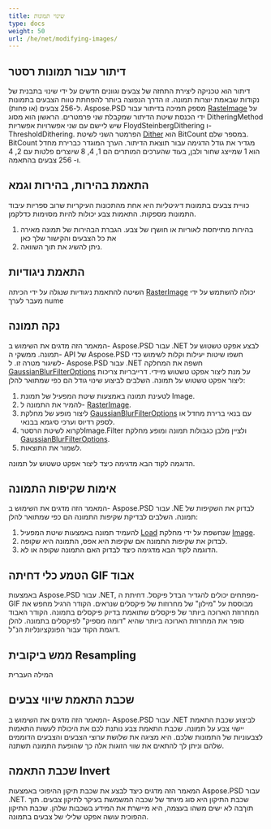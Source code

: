 ```yaml
---
title: שינוי תמונות
type: docs
weight: 50
url: /he/net/modifying-images/
---
```


## **דיתור עבור תמונות רסטר**
דיתור הוא טכניקה ליצירת התחזה של צבעים וגוונים חדשים על ידי שינוי בתבנית של נקודות שבאמת יוצרות תמונה. זו הדרך הנפוצה ביותר להפחתת טווח הצבעים בתמונות ל-256 צבעים (או פחות). Aspose.PSD מספק תמיכה בדיתור עבור [RasteImage](https://reference.aspose.com/psd/net/aspose.psd/rasterimage) על ידי הכנסת שיטת הדיתור שמקבלת שני פרמטרים. הראשון הוא מסוג DitheringMethod שיש ליישם עם שני אפשרויות אפשריות FloydSteinbergDithering ו- ThresholdDithering. הפרמטר השני לשיטת [Dither](https://reference.aspose.com/psd/net/aspose.psd/rasterimage/methods/dither) הוא BitCount במספר שלם. BitCount מגדיר את גודל הדגימה עבור תוצאת הדיתור. הערך המוגדר כברירת מחדל הוא 1 שמייצג שחור ולבן, בעוד שהערכים המותרים הם 1, 4, 8 שיוצרים פלטות עם 2, 4 ו- 256 צבעים בהתאמה.

## **התאמת בהירות, בהירות וגמא**
כוויית צבעים בתמונות דיגיטליות היא אחת מהתכונות העיקריות שרוב ספריות עיבוד התמונות מספקות. התאמות צבע יכולות להיות מסוימות כדלקמן.

1. בהירות מתייחסת לאוריות או חושךו של צבע. הגברת הבהירות של תמונה מאירה את כל הצבעים והקישור שלך כאן
1. ניתן להשיג את תוך השוואה.

## **התאמת ניגודיות**
השיטה להתאמת ניגודיות שנגלה על ידי הכיתה [RasterImage](https://reference.aspose.com/psd/net/aspose.psd/rasterimage) יכולה להשתמש על ידי מעבר לערך nume
## **נקה תמונה**
המאמר הזה מדגים את השימוש ב- Aspose.PSD עבור .NET לבצע אפקט טשטוש על תמונה. ממשקי ה- API של Aspose.PSD חשפו שיטות יעילות וקלות לשימוש כדי לשיגור מטרה זו. ל- Aspose.PSD עבור .NET חשפה את המחלקה [GaussianBlurFilterOptions](https://reference.aspose.com/psd/net/aspose.psd.imagefilters.filteroptions/gaussianblurfilteroptions) על מנת ליצור אפקט טשטוש מיידי. דרייבריות צריכות ליצור אפקט טשטוש על תמונה. השלבים לביצוע שינוי גודל הם כפי שמתואר להלן:

1. לטעינת תמונה באמצעות שיטת המפעיל של תמונת Image.
1. להמיר את התמונה ל- [RasterImage](https://reference.aspose.com/psd/net/aspose.psd/rasterimage).
1. ליצור מופע של מחלקת [GaussianBlurFilterOptions](https://reference.aspose.com/psd/net/aspose.psd.imagefilters.filteroptions/gaussianblurfilteroptions) עם בנאי ברירת מחדל או לספק רדיוס וערכי סיגמא בבנאי.
1. לקרוא לשיטת הרסטרImage.Filter ולציין מלבן כגבולות תמונה ומופע מחלקת [GaussianBlurFilterOptions](https://reference.aspose.com/psd/net/aspose.psd.imagefilters.filteroptions/gaussianblurfilteroptions).
1. לשמור את התוצאות.

הדוגמה לקוד הבא מדגימה כיצד ליצור אפקט טשטוש על תמונה.

## **אימות שקיפות התמונה**
המאמר הזה מדגים את השימוש ב- Aspose.PSD עבור .NE לבדוק את השקיפות של תמונה. השלבים לבדיקת שקיפות התמונה הם כפי שמתואר להלן: 

1. להעמיד תמונה באמצעות שיטת המפעיל [Load](https://reference.aspose.com/psd/net/aspose.psd/image/load/methods/2) שנחשפת על ידי מחלקת [Image](https://reference.aspose.com/psd/net/aspose.psd/image).
1. לבדוק את שקיפות התמונה אם שקיפות היא אפס, התמונה היא שקופה.
1. הדוגמה לקוד הבא מדגימה כיצד לבדוק האם התמונה שקופה או לא.

## **הטמע כלי דחיתה GIF אבוד**
באמצעות Aspose.PSD עבור .NET, מפתחים יכולים להגדיר הבדל פיקסל. דחיתת ה-GIF מבוססת על "מילון" של מחרוזות של פיקסלים שנראים. הקודר הרגיל מחפש את המחרוזת הארוכה ביותר של פיקסלים שתואמת בדיוק פיקסלים בתמונה. הקודר האבוד סופר את המחרוזת הארוכה ביותר שהיא "דומה מספיק" לפיקסלים בתמונה. להלן דוגמת הקוד עבור הפונקציונליות הנ\"ל.

## **ממש ביקובית Resampling**
המילה העברית

## **שכבת התאמת שיווי צבעים**
המאמר הזה מדגים את השימוש ב- Aspose.PSD עבור .NET לביצוע שכבת התאמת יישוי צבע על תמונה. שכבת התאמת צבע נותנת לכם את היכולת לעשות התאמות לצבעוניות של התמונות שלכם. היא מציגה את שלושת ערוצי הצבעים והצבעים הדוממים שלהם וניתן לך להתאים את שווי הזוגות אלה כך שהופעת התמונה תשתנה.

## **שכבת התאמה Invert**
המאמר הזה מדגים כיצד לבצע את שכבת תיקון ההיפוכי באמצעות Aspose.PSD עבור .NET. שכבת התיקון היא סוג מיוחד של שכבה המשמשת בעיקר לתיקון צבעים. תוך תוךבה לא ישים משהו בעצמה, היא מיישרת את המידע בשכבות שלהן. שכבת התיקון ההפוכית עושה אפקט שלילי של צבעים בתמונה.


